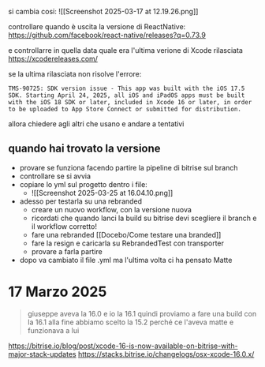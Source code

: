 
si cambia cosi:
![[Screenshot 2025-03-17 at 12.19.26.png]]

controllare quando è uscita la versione di ReactNative:
https://github.com/facebook/react-native/releases?q=0.73.9

e controllarre in quella data quale era l'ultima verione di Xcode rilasciata
https://xcodereleases.com/

se la ultima rilasciata non risolve l'errore:
```
TMS-90725: SDK version issue - This app was built with the iOS 17.5 SDK. Starting April 24, 2025, all iOS and iPadOS apps must be built with the iOS 18 SDK or later, included in Xcode 16 or later, in order to be uploaded to App Store Connect or submitted for distribution.
```

allora chiedere agli altri che usano e andare a tentativi

## quando hai trovato la versione

* provare se funziona facendo partire la pipeline di bitrise sul branch
* controllare se si avvia
* copiare lo yml sul progetto dentro i file:
	* ![[Screenshot 2025-03-25 at 16.04.10.png]]
* adesso per testarla su una rebranded
	* creare un nuovo workflow, con la versione nuova
	* ricordati che quando lanci la build su bitrise devi scegliere il branch e il workflow corretto!
	* fare una rebranded [[Docebo/Come testare una branded]]
	* fare la resign e caricarla su RebrandedTest con transporter
	* provare a farla partire
* dopo va cambiato il file .yml ma l'ultima volta ci ha pensato Matte 

# 17 Marzo 2025

> giuseppe aveva la 16.0 e io la 16.1
> quindi proviamo a fare una build con la 16.1
> alla fine abbiamo scelto la 15.2 perché ce l'aveva matte e funzionava a lui

https://bitrise.io/blog/post/xcode-16-is-now-available-on-bitrise-with-major-stack-updates
https://stacks.bitrise.io/changelogs/osx-xcode-16.0.x/